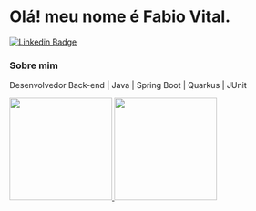 # Olá! meu nome é Fabio Vital.
[![Linkedin Badge](https://img.shields.io/badge/-LinkedIn-blue?style=flat-square&logo=Linkedin&logoColor=white&link=https://www.linkedin.com/in/marianne-dutra-0086801a1/)](https://www.linkedin.com/in/fabio-vital-7b98b1233/)


### Sobre mim
Desenvolvedor Back-end | Java | Spring Boot | Quarkus | JUnit

<div>
 <a href="https://github.com/FabioVLucena">
 <img height="180em" src="https://readme-stats-qlusq8ce4-fabiovlucena.vercel.app/api?username=fabiovlucena&show_icons=true&theme=algolia&include_all_commits=true&count_private=false"/>
 <img height="180em" src="https://github-readme-stats.vercel.app/api/top-langs/?username=fabiovlucena&layout=compact&langs_count=7&theme=algolia"/>                       
</div>

<!--
**FabioVLucena/FabioVLucena** is a ✨ _special_ ✨ repository because its `README.md` (this file) appears on your GitHub profile.

Here are some ideas to get you started:

- 🔭 I’m currently working on ...
- 🌱 I’m currently learning ...
- 👯 I’m looking to collaborate on ...
- 🤔 I’m looking for help with ...
- 💬 Ask me about ...
- 📫 How to reach me: ...
- 😄 Pronouns: ...
- ⚡ Fun fact: ...
-->
